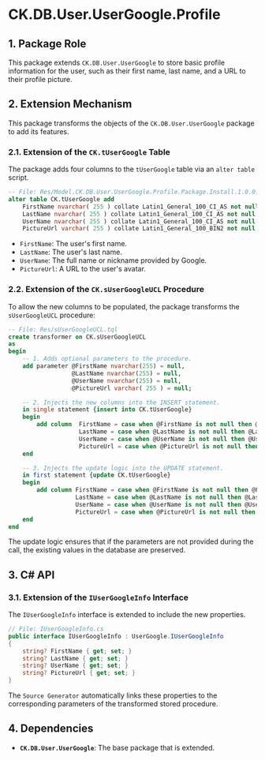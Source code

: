 # CK.DB.User.UserGoogle.Profile

## 1. Package Role

This package extends `CK.DB.User.UserGoogle` to store basic profile information for the user, such as their first name, last name, and a URL to their profile picture.

## 2. Extension Mechanism

This package transforms the objects of the `CK.DB.User.UserGoogle` package to add its features.

### 2.1. Extension of the `CK.tUserGoogle` Table

The package adds four columns to the `tUserGoogle` table via an `alter table` script.

```sql
-- File: Res/Model.CK.DB.User.UserGoogle.Profile.Package.Install.1.0.0.sql
alter table CK.tUserGoogle add
	FirstName nvarchar( 255 ) collate Latin1_General_100_CI_AS not null constraint DF_TEMP1 default(N''),
	LastName nvarchar( 255 ) collate Latin1_General_100_CI_AS not null constraint DF_TEMP2 default(N''),
	UserName nvarchar( 255 ) collate Latin1_General_100_CI_AS not null constraint DF_TEMP3 default(N''),
	PictureUrl varchar( 255 ) collate Latin1_General_100_BIN2 not null constraint DF_TEMP4 default('');
```
-   `FirstName`: The user's first name.
-   `LastName`: The user's last name.
-   `UserName`: The full name or nickname provided by Google.
-   `PictureUrl`: A URL to the user's avatar.

### 2.2. Extension of the `CK.sUserGoogleUCL` Procedure

To allow the new columns to be populated, the package transforms the `sUserGoogleUCL` procedure:

```sql
-- File: Res/sUserGoogleUCL.tql
create transformer on CK.sUserGoogleUCL
as
begin
	-- 1. Adds optional parameters to the procedure.
	add parameter @FirstName nvarchar(255) = null,
                  @LastName nvarchar(255) = null,
                  @UserName nvarchar(255) = null,
                  @PictureUrl varchar( 255 ) = null;

	-- 2. Injects the new columns into the INSERT statement.
	in single statement {insert into CK.tUserGoogle}
	begin
		add column	FirstName = case when @FirstName is not null then @FirstName else N'' end, 
					LastName = case when @LastName is not null then @LastName else N'' end, 
					UserName = case when @UserName is not null then @UserName else N'' end, 
					PictureUrl = case when @PictureUrl is not null then @PictureUrl else '' end;
	end

	-- 3. Injects the update logic into the UPDATE statement.
	in first statement {update CK.tUserGoogle}
	begin
		add column FirstName = case when @FirstName is not null then @FirstName else FirstName end, 
                   LastName = case when @LastName is not null then @LastName else LastName end, 
                   UserName = case when @UserName is not null then @UserName else UserName end, 
                   PictureUrl = case when @PictureUrl is not null then @PictureUrl else PictureUrl end;
	end
end
```
The update logic ensures that if the parameters are not provided during the call, the existing values in the database are preserved.

## 3. C# API

### 3.1. Extension of the `IUserGoogleInfo` Interface

The `IUserGoogleInfo` interface is extended to include the new properties.

```csharp
// File: IUserGoogleInfo.cs
public interface IUserGoogleInfo : UserGoogle.IUserGoogleInfo
{
    string? FirstName { get; set; }
    string? LastName { get; set; }
    string? UserName { get; set; }
    string? PictureUrl { get; set; }
}
```
The `Source Generator` automatically links these properties to the corresponding parameters of the transformed stored procedure.

## 4. Dependencies

-   **`CK.DB.User.UserGoogle`**: The base package that is extended.
